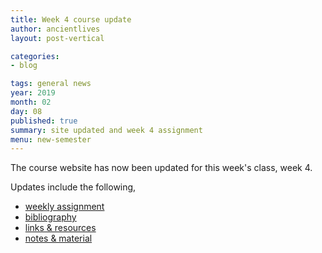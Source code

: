 ```yaml
---
title: Week 4 course update
author: ancientlives
layout: post-vertical

categories:
- blog

tags: general news
year: 2019
month: 02
day: 08
published: true
summary: site updated and week 4 assignment
menu: new-semester
---
```


The course website has now been updated for this week's class, week 4.

Updates include the following,

* [weekly assignment](/weekly_assignment)
* [bibliography](/bibliography)
* [links & resources](/links)
* [notes & material](/notes)
